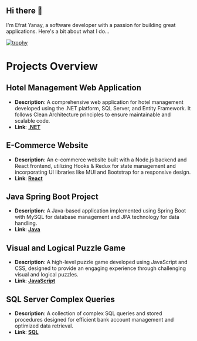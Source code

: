 ## Hi there 👋

I'm Efrat Yanay, a software developer with a passion for building great applications. Here's a bit about what I do...

[![trophy](https://github-profile-trophy.vercel.app/?username=ryo-ma&theme=onedark)](https://github.com/ryo-ma/github-profile-trophy)
# Projects Overview

## Hotel Management Web Application
- **Description**: A comprehensive web application for hotel management developed using the .NET platform, SQL Server, and Entity Framework. It follows Clean Architecture principles to ensure maintainable and scalable code.
- **Link**: [**.NET**](https://github.com/Efrat9314/HotelProject.git)

## E-Commerce Website
- **Description**: An e-commerce website built with a Node.js backend and React frontend, utilizing Hooks & Redux for state management and incorporating UI libraries like MUI and Bootstrap for a responsive design.
- **Link**: [**React**](https://github.com/Efrat9314/React-finalProject.git)

## Java Spring Boot Project
- **Description**: A Java-based application implemented using Spring Boot with MySQL for database management and JPA technology for data handling.
- **Link**: [**Java**](https://github.com/Efrat9314/java-final-project.git)

## Visual and Logical Puzzle Game
- **Description**: A high-level puzzle game developed using JavaScript and CSS, designed to provide an engaging experience through challenging visual and logical puzzles.
- **Link**: [**JavaScript**](https://github.com/Efrat9314/thinking-game-js-project.git)

## SQL Server Complex Queries
- **Description**: A collection of complex SQL queries and stored procedures designed for efficient bank account management and optimized data retrieval.
- **Link**: [**SQL**](https://github.com/Efrat9314/sql-project-bank.git)
<!-- ו---><!-- ו---><!-- ו---><!-- ו---><!-- ו---><!-- ו--->
<!--
**Efrat9314/efrat9314** is a ✨ _special_ ✨ repository because its `README.md` (this file) appears on your GitHub profile.

- [**.Net**](https://github.com/Efrat9314/HotelProject.git)
- [**JavaScript**](https://github.com/Efrat9314/thinking-game-js-project.git)
- [**Python**](https://github.com/Efrat9314/python-game.git) 
- [**Java**](https://github.com/Efrat9314/java-final-project.git) 
- [**React**](https://github.com/Efrat9314/React-finalProject.git) 
- [**Angular**](https://github.com/Efrat9314/angular-app.git)
- [**CSS**](https://github.com/Efrat9314/css-project.git)
- [**SQL**](https://github.com/Efrat9314/sql-project-bank.git)

Here are some ideas to get you started:

- 🔭 I’m currently working on ...
- 🌱 I’m currently learning ...
- 👯 I’m looking to collaborate on ...
- 🤔 I’m looking for help with ...
- 💬 Ask me about ...
- 📫 How to reach me: ...
- 😄 Pronouns: ...
- ⚡ Fun fact: ...
-->
